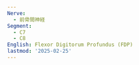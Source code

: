 ```yaml
---
Nerve:
  - 前骨間神経
Segment:
  - C7
  - C8
English: Flexor Digitorum Profundus (FDP)
lastmod: '2025-02-25'
---
```


